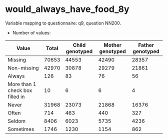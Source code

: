 # would_always_have_food_8y
Variable mapping to questionnaire: q9, question NN200.
- Number of values:

| Value | Total | Child genotyped | Mother genotyped | Father genotyped |
| ----- | ----- | --------------- | ---------------- | ---------------- |
| Missing | 70653 | 44553 | 42490 | 28357 |
| Non-missing | 42970 | 30878 | 29279 | 21861 |
| Always | 126 | 83 | 76 |56 |
| More than 1 check box filled in | 10 | 6 | 6 |4 |
| Never | 31968 | 23073 | 21868 |16376 |
| Often | 714 | 463 | 440 |327 |
| Seldom | 8406 | 6023 | 5735 |4236 |
| Sometimes | 1746 | 1230 | 1154 |862 |



